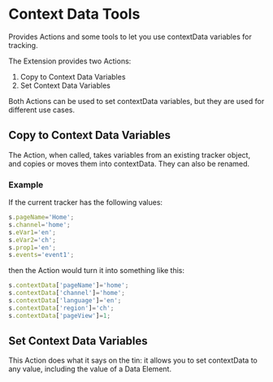 # Context Data Tools

Provides Actions and some tools to let you use contextData variables for tracking.

The Extension provides two Actions:

1. Copy to Context Data Variables
2. Set Context Data Variables

Both Actions can be used to set contextData variables, but they are used for different use cases.

## Copy to Context Data Variables

The Action, when called, takes variables from an existing tracker object, and copies or moves them into contextData. They can also be renamed.

### Example

If the current tracker has the following values:

```js
s.pageName='Home';
s.channel='home';
s.eVar1='en';
s.eVar2='ch';
s.prop1='en';
s.events='event1';
```

then the Action would turn it into something like this:

```js
s.contextData['pageName']='home';
s.contextData['channel']='home';
s.contextData['language']='en';
s.contextData['region']='ch';
s.contextData['pageView']=1;
```

## Set Context Data Variables

This Action does what it says on the tin: it allows you to set contextData to any value, including the value of a Data Element.
